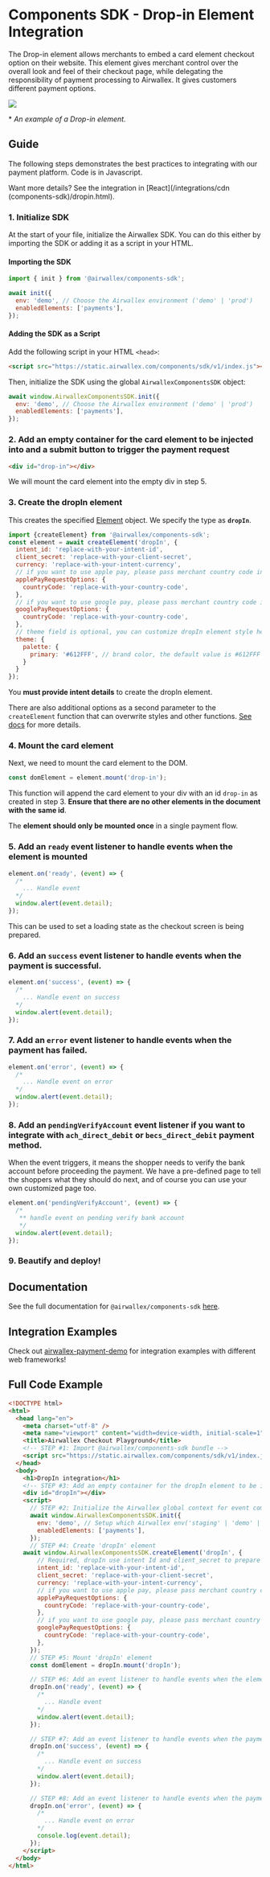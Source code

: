 # Components SDK - Drop-in Element Integration

The Drop-in element allows merchants to embed a card element checkout option on their website. This element gives merchant control over the overall look and feel of their checkout page, while delegating the responsibility of payment processing to Airwallex. It gives customers different payment options.

![](assets/dropin.gif)

\* _An example of a Drop-in element._

## Guide

The following steps demonstrates the best practices to integrating with our payment platform. Code is in Javascript.

Want more details? See the integration in [React](/integrations/cdn (components-sdk)/dropin.html).

### 1. Initialize SDK

At the start of your file, initialize the Airwallex SDK. You can do this either by importing the SDK or adding it as a script in your HTML.

#### Importing the SDK

```js
import { init } from '@airwallex/components-sdk';

await init({
  env: 'demo', // Choose the Airwallex environment ('demo' | 'prod')
  enabledElements: ['payments'],
});
```

#### Adding the SDK as a Script

Add the following script in your HTML `<head>`:

```html
<script src="https://static.airwallex.com/components/sdk/v1/index.js"></script>
```

Then, initialize the SDK using the global `AirwallexComponentsSDK` object:

```js
await window.AirwallexComponentsSDK.init({
  env: 'demo', // Choose the Airwallex environment ('demo' | 'prod')
  enabledElements: ['payments'],
});
```


### 2. Add an empty container for the card element to be injected into and a submit button to trigger the payment request

```html
<div id="drop-in"></div>
```

We will mount the card element into the empty div in step 5.

### 3. Create the dropIn element

This creates the specified [Element](/docs-components-sdk#Element) object. We specify the type as **`dropIn`**.

```js
import {createElement} from '@airwallex/components-sdk';
const element = await createElement('dropIn', {
  intent_id: 'replace-with-your-intent-id',
  client_secret: 'replace-with-your-client-secret',
  currency: 'replace-with-your-intent-currency',
  // if you want to use apple pay, please pass merchant country code in applePayRequestOptions
  applePayRequestOptions: {
    countryCode: 'replace-with-your-country-code',
  },
  // if you want to use google pay, please pass merchant country code in googlePayRequestOptions
  googlePayRequestOptions: {
    countryCode: 'replace-with-your-country-code',
  },
  // theme field is optional, you can customize dropIn element style here
  theme: {
    palette: {
      primary: '#612FFF', // brand color, the default value is #612FFF
    }
  }
});
```

You **must provide intent details** to create the dropIn element.

There are also additional options as a second parameter to the `createElement` function that can overwrite styles and other functions. [See docs](/docs-components-sdk#createElement) for more details.

### 4. Mount the card element

Next, we need to mount the card element to the DOM.

```js
const domElement = element.mount('drop-in');
```

This function will append the card element to your div with an id `drop-in` as created in step 3. **Ensure that there are no other elements in the document with the same id**.

The **element should only be mounted once** in a single payment flow.

### 5. Add an `ready` event listener to handle events when the element is mounted

```js
element.on('ready', (event) => {
  /*
    ... Handle event
  */
  window.alert(event.detail);
});
```

This can be used to set a loading state as the checkout screen is being prepared.

### 6. Add an `success` event listener to handle events when the payment is successful.

```js
element.on('success', (event) => {
  /*
    ... Handle event on success
  */
  window.alert(event.detail);
});
```

### 7. Add an `error` event listener to handle events when the payment has failed.

```js
element.on('error', (event) => {
  /*
    ... Handle event on error
  */
  window.alert(event.detail);
});
```

### 8. Add an `pendingVerifyAccount` event listener if you want to integrate with `ach_direct_debit` or `becs_direct_debit` payment method.

When the event triggers, it means the shopper needs to verify the bank account before proceeding the payment. We have a pre-defined page to tell the shoppers what they should do next, and of course you can use your own customized page too.

```js
element.on('pendingVerifyAccount', (event) => {
  /*
   ** handle event on pending verify bank account
   */
  window.alert(event.detail);
});
```

### 9. Beautify and deploy!

## Documentation

See the full documentation for `@airwallex/components-sdk` [here]([/docs](https://airwallex.com/docs/js/payments/dropin/)).

## Integration Examples

Check out [airwallex-payment-demo](/../../tree/master) for integration examples with different web frameworks!

## Full Code Example

```html
<!DOCTYPE html>
<html>
  <head lang="en">
    <meta charset="utf-8" />
    <meta name="viewport" content="width=device-width, initial-scale=1" />
    <title>Airwallex Checkout Playground</title>
    <!-- STEP #1: Import @airwallex/components-sdk bundle -->
    <script src="https://static.airwallex.com/components/sdk/v1/index.js"></script>
  </head>
  <body>
    <h1>DropIn integration</h1>
    <!-- STEP #3: Add an empty container for the dropIn element to be injected into -->
    <div id="dropIn"></div>
    <script>
      // STEP #2: Initialize the Airwallex global context for event communication
      await window.AirwallexComponentsSDK.init({
        env: 'demo', // Setup which Airwallex env('staging' | 'demo' | 'prod') to integrate with
        enabledElements: ['payments'],
      });
      // STEP #4: Create 'dropIn' element
    await window.AirwallexComponentsSDK.createElement('dropIn', {
        // Required, dropIn use intent Id and client_secret to prepare checkout
        intent_id: 'replace-with-your-intent-id',
        client_secret: 'replace-with-your-client-secret',
        currency: 'replace-with-your-intent-currency',
        // if you want to use apple pay, please pass merchant country code in applePayRequestOptions
        applePayRequestOptions: {
          countryCode: 'replace-with-your-country-code',
        },
        // if you want to use google pay, please pass merchant country code in googlePayRequestOptions
        googlePayRequestOptions: {
          countryCode: 'replace-with-your-country-code',
        },
      });
      // STEP #5: Mount 'dropIn' element
      const domElement = dropIn.mount('dropIn');

      // STEP #6: Add an event listener to handle events when the element is mounted
      dropIn.on('ready', (event) => {
        /*
          ... Handle event
        */
        window.alert(event.detail);
      });

      // STEP #7: Add an event listener to handle events when the payment is successful.
      dropIn.on('success', (event) => {
        /*
          ... Handle event on success
        */
        window.alert(event.detail);
      });

      // STEP #8: Add an event listener to handle events when the payment has failed.
      dropIn.on('error', (event) => {
        /*
          ... Handle event on error
        */
        console.log(event.detail);
      });
    </script>
  </body>
</html>
```
